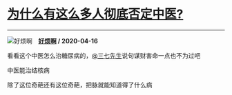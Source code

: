 # [为什么有这么多人彻底否定中医?](https://www.zhihu.com/answer/1158656134)

--------------------------------------------------------------

![好烦啊](https://pic4.zhimg.com/v2-b394abfe1f547ab6795400a3ba75c938.jpg?source=1940ef5c "好烦啊")&emsp;**[好烦啊](https://www.zhihu.com/people/fei-de-fei-bu-qi-lai) / 2020-04-16**



看看这个中医怎么治糖尿病的，[@三七先生](https://www.zhihu.com/people/3ff90cc75c47127cbccb1706fd65a95c)说句谋财害命一点也不为过吧

中医能治结核病

除了这位奇葩还有这位奇葩，把脉就能知道得了什么病



